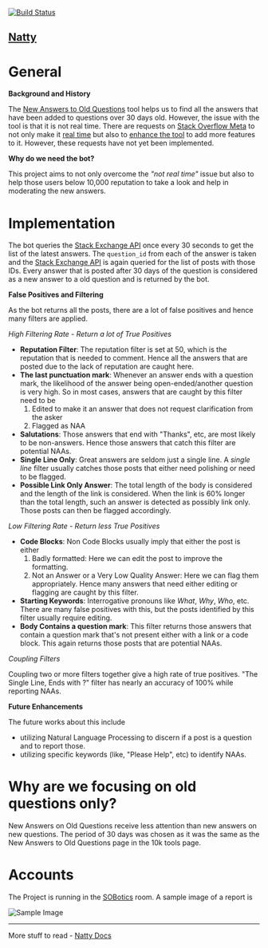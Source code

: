 
[![Build Status](https://travis-ci.org/SOBotics/Natty.svg?branch=master)](https://travis-ci.org/SOBotics/Natty)

[Natty](http://stackapps.com/questions/7049/natty-bringing-10k-moderation-to-all) 
---

# General

**Background and History**

The [New Answers to Old Questions](http://stackoverflow.com/tools/new-answers-old-questions) tool helps us to find all the answers that have been added to questions over 30 days old. However, the issue with the tool is that it is not real time. There are requests on [Stack Overflow Meta](http://meta.stackoverflow.com) to not only make it [real time](http://meta.stackoverflow.com/questions/312246/make-the-new-answers-to-old-questions-real-time) but also to [enhance the tool](http://meta.stackoverflow.com/questions/319952/enhance-the-new-answers-to-old-questions-moderator-tool) to add more features to it. However, these requests have not yet been implemented. 

**Why do we need the bot?**

This project aims to not only overcome the *"not real time"* issue but also to help those users below 10,000 reputation to take a look and help in moderating the new answers.

# Implementation

The bot queries the [Stack Exchange API](https://api.stackexchange.com/docs/answers) once every 30 seconds to get the list of the latest answers. The `question_id` from each of the answer is taken and the [Stack Exchange API](https://api.stackexchange.com/docs/questions-by-ids) is again queried for the list of posts with those IDs. Every answer that is posted after 30 days of the question is considered as a new answer to a old question and is returned by the bot. 

**False Positives and Filtering** 

As the bot returns all the posts, there are a lot of false positives and hence many filters are applied.

*High Filtering Rate - Return a lot of True Positives* 

 - **Reputation Filter**: The reputation filter is set at 50, which is the reputation that is needed to comment. Hence all the answers that are posted due to the lack of reputation are caught here.
 - **The last punctuation mark**: Whenever an answer ends with a question mark, the likelihood of the answer being open-ended/another question is very high. So in most cases, answers that are caught by this filter need to be 
    1. Edited to make it an answer that does not request clarification from the asker
    2. Flagged as NAA
 - **Salutations**: Those answers that end with "Thanks", etc, are most likely to be non-answers. Hence those answers that catch this filter are potential NAAs. 
 - **Single Line Only**: Great answers are seldom just a single line. A *single line* filter usually catches those posts that either need polishing or need to be flagged.
 - **Possible Link Only Answer**: The total length of the body is considered and the length of the link is considered. When the link is 60% longer than the total length, such an answer is detected as possibly link only. Those posts can then be flagged accordingly.

*Low Filtering Rate - Return less True Positives*

 - **Code Blocks**: Non Code Blocks usually imply that either the post is either
    1. Badly formatted: Here we can edit the post to improve the formatting.
    2. Not an Answer or a Very Low Quality Answer: Here we can flag them appropriately.
    Hence many answers that need either editing or flagging are caught by this filter. 
 - **Starting Keywords**: Interrogative pronouns like *What*, *Why*, *Who*, etc. There are many false positives with this, but the posts identified by this filter usually require editing. 
 - **Body Contains a question mark**: This filter returns those answers that contain a question mark that's not present either with a link or a code block. This again returns those posts that are potential NAAs. 

*Coupling Filters*

Coupling two or more filters together give a high rate of true positives. "The Single Line, Ends with ?" filter has nearly an accuracy of 100% while reporting NAAs. 

**Future Enhancements**

The future works about this include 
  - utilizing Natural Language Processing to discern if a post is a question and to report those. 
  - utilizing specific keywords (like, "Please Help", etc) to identify NAAs.

# Why are we focusing on old questions only?
   
  New Answers on Old Questions receive less attention than new answers on new questions. The period of 30 days was chosen as it was the same as the New Answers to Old Questions page in the 10k tools page. 

# Accounts 

  The Project is running in the [SOBotics](http://chat.stackoverflow.com/rooms/111347/sobotics) room. A sample image of a report is 
  
  ![Sample Image](http://i.stack.imgur.com/gyfzD.png)


 -----------------------
 
 More stuff to read - [Natty Docs](http://natty.sobotics.org)
